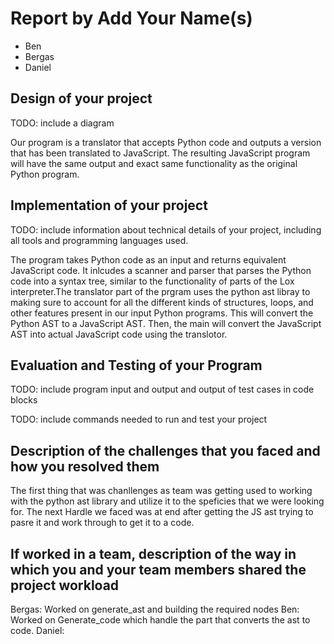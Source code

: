 # Report by Add Your Name(s)
- Ben 
- Bergas
- Daniel 

## Design of your project

TODO: include a diagram

Our program is a translator that accepts Python code and outputs a version that has been translated to JavaScript. The resulting JavaScript program will have the same output and exact same functionality as the original Python program.

## Implementation of your project

TODO: include information about technical details of your project, including all tools and programming languages used.

The program takes Python code as an input and returns equivalent JavaScript code. It inlcudes a scanner and parser that parses the Python code into a syntax tree, similar to the functionality of parts of the Lox interpreter.The translator part of the prgram uses the python ast libray to making sure to account for all the different kinds of structures, loops, and other features present in our input Python programs. This will convert the Python AST to a JavaScript AST. Then, the main will convert the JavaScript AST into actual JavaScript code using the translotor.

## Evaluation and Testing of your Program

TODO: include program input and output and output of test cases in code blocks

TODO: include commands needed to run and test your project

## Description of the challenges that you faced and how you resolved them

The first thing that was chanllenges as team was getting used to working with the python ast library and utilize it to the speficies that we were looking for. The next Hardle we faced was at end after getting the JS ast trying to pasre it and work through to get it to a code.

## If worked in a team, description of the way in which you and your team members shared the project workload

Bergas: Worked on generate_ast and building the required nodes
Ben: Worked on Generate_code which handle the part that converts the ast to code.
Daniel: 
